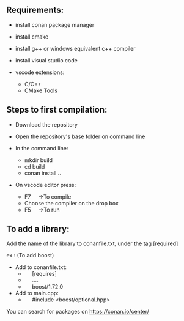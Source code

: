 ## Requirements:
* install conan package manager

* install cmake

* install g++ or windows equivalent c++ compiler

* install visual studio code

* vscode extensions:
    * C/C++
    * CMake Tools

## Steps to first compilation:
* Download the repository 

* Open the repository's base folder on command line

* In the command line:
    * mkdir build
    * cd build
    * conan install ..

* On vscode editor press:
    * F7&nbsp;&nbsp;&nbsp;&nbsp;&nbsp;->To compile
    * Choose the compiler on the drop box
    * F5&nbsp;&nbsp;&nbsp;&nbsp;&nbsp;->To run


## To add a library:
Add the name of the library to conanfile.txt, under the tag [required]

ex.: (To add boost)
* Add to conanfile.txt:
    * &nbsp;&nbsp;&nbsp;&nbsp;&nbsp;[requires]
    * &nbsp;&nbsp;&nbsp;&nbsp;&nbsp;....
    * &nbsp;&nbsp;&nbsp;&nbsp;&nbsp;boost/1.72.0
&nbsp;
* Add to main.cpp:
    * &nbsp;&nbsp;&nbsp;&nbsp;&nbsp;\#include <boost/optional.hpp>

You can search for packages on 
https://conan.io/center/